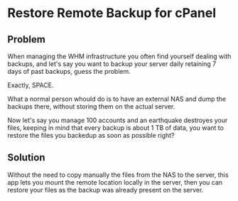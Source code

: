 # Restore Remote Backup for cPanel

## Problem

When managing the WHM infrastructure you often find yourself dealing with backups, and let's say you want to backup your server daily retaining 7 days of past backups, guess the problem.

Exactly, SPACE.

What a normal person whould do is to have an external NAS and dump the backups there, without storing them on the actual server.

Now let's say you manage 100 accounts and an earthquake destroyes your files, keeping in mind that every backup is about 1 TB of data, you want to restore the files you backedup as soon as possible right?

## Solution


Without the need to copy manually the files from the NAS to the server, this app lets you mount the remote location locally in the server, then you can restore your files as the backup was already present on the server.

